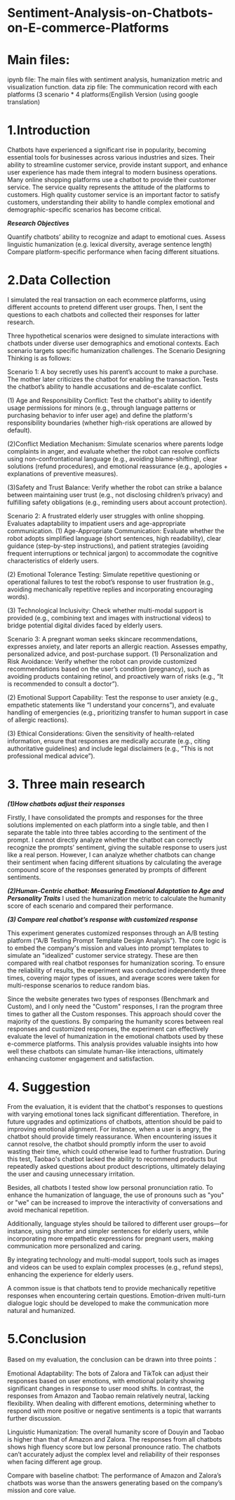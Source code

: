 # Sentiment-Analysis-on-Chatbots-on-E-commerce-Platforms

# Main files:

ipynb file: The main files with sentiment analysis, humanization metric and visualization function.
data zip file: The communication record with each platforms (3 scenario * 4 platforms(Engilish Version (using google translation) 

# 1.Introduction
Chatbots have experienced a significant rise in popularity, becoming essential tools for businesses across various industries and sizes. Their ability to streamline customer service, provide instant support, and enhance user experience has made them integral to modern business operations. Many online shopping platforms use a chatbot to provide their customer service. The service quality represents the attitude of the platforms to customers. High quality customer service is an important factor to satisfy customers, understanding their ability to handle complex emotional and demographic-specific scenarios has become critical.

***Research Objectives***

Quantify chatbots’ ability to recognize and adapt to emotional cues.
Assess linguistic humanization (e.g. lexical diversity, average sentence length)
Compare platform-specific performance when facing different situations.

# 2.Data Collection

I simulated the real transaction on each ecommerce platforms, using different accounts to pretend different user groups. Then, I sent the questions to each chatbots and collected their responses for latter research.

Three hypothetical scenarios were designed to simulate interactions with chatbots under diverse user demographics and emotional contexts. Each scenario targets specific humanization challenges. The Scenario Designing Thinking is as follows:

Scenario 1: A boy secretly uses his parent’s account to make a purchase. The mother later criticizes the chatbot for enabling the transaction. Tests the chatbot’s ability to handle accusations and de-escalate conflict.

(1) Age and Responsibility Conflict: Test the chatbot's ability to identify usage permissions for minors (e.g., through language patterns or purchasing behavior to infer user age) and define the platform's responsibility boundaries (whether high-risk operations are allowed by default).

(2)Conflict Mediation Mechanism: Simulate scenarios where parents lodge complaints in anger, and evaluate whether the robot can resolve conflicts using non-confrontational language (e.g., avoiding blame-shifting), clear solutions (refund procedures), and emotional reassurance (e.g., apologies + explanations of preventive measures).

(3)Safety and Trust Balance: Verify whether the robot can strike a balance between maintaining user trust (e.g., not disclosing children’s privacy) and fulfilling safety obligations (e.g., reminding users about account protection).

Scenario 2: A frustrated elderly user struggles with online shopping. Evaluates adaptability to impatient users and age-appropriate communication.
(1) Age-Appropriate Communication: Evaluate whether the robot adopts simplified language (short sentences, high readability), clear guidance (step-by-step instructions), and patient strategies (avoiding frequent interruptions or technical jargon) to accommodate the cognitive characteristics of elderly users.

(2) Emotional Tolerance Testing: Simulate repetitive questioning or operational failures to test the robot’s response to user frustration (e.g., avoiding mechanically repetitive replies and incorporating encouraging words).

(3) Technological Inclusivity: Check whether multi-modal support is provided (e.g., combining text and images with instructional videos) to bridge potential digital divides faced by elderly users.

Scenario 3: A pregnant woman seeks skincare recommendations, expresses anxiety, and later reports an allergic reaction. Assesses empathy, personalized advice, and post-purchase support.
(1) Personalization and Risk Avoidance: Verify whether the robot can provide customized recommendations based on the user’s condition (pregnancy), such as avoiding products containing retinol, and proactively warn of risks (e.g., “It is recommended to consult a doctor”).

(2) Emotional Support Capability: Test the response to user anxiety (e.g., empathetic statements like “I understand your concerns”), and evaluate handling of emergencies (e.g., prioritizing transfer to human support in case of allergic reactions).

(3) Ethical Considerations: Given the sensitivity of health-related information, ensure that responses are medically accurate (e.g., citing authoritative guidelines) and include legal disclaimers (e.g., “This is not professional medical advice”).

# 3. Three main research 

***(1)How chatbots adjust their responses***

Firstly, I have consolidated the prompts and responses for the three solutions implemented on each platform into a single table, and then I separate the table into three tables according to the sentiment of the prompt. I cannot directly analyze whether the chatbot can correctly recognize the prompts’ sentiment, giving the suitable response to users just like a real person. However, I can analyze whether chatbots can change their sentiment when facing different situations by calculating the average compound score of the responses generated by prompts of different sentiments.

***(2)Human-Centric chatbot: Measuring Emotional Adaptation to Age and Personality Traits***
I used the humanization metric to calculate the humanity score of each scenario and compared their performance.

***(3) Compare real chatbot’s response with customized response***

This experiment generates customized responses through an A/B testing platform (“A/B Testing Prompt Template Design Analysis”). The core logic is to embed the company's mission and values into prompt templates to simulate an "idealized" customer service strategy. These are then compared with real chatbot responses for humanization scoring. To ensure the reliability of results, the experiment was conducted independently three times, covering major types of issues, and average scores were taken for multi-response scenarios to reduce random bias.

Since the website generates two types of responses (Benchmark and Custom), and I only need the "Custom" responses, I ran the program three times to gather all the Custom responses. This approach should cover the majority of the questions. By comparing the humanity scores between real responses and customized responses, the experiment can effectively evaluate the level of humanization in the emotional chatbots used by these e-commerce platforms. This analysis provides valuable insights into how well these chatbots can simulate human-like interactions, ultimately enhancing customer engagement and satisfaction.

# 4. Suggestion
From the evaluation, it is evident that the chatbot's responses to questions with varying emotional tones lack significant differentiation. Therefore, in future upgrades and optimizations of chatbots, attention should be paid to improving emotional alignment. For instance, when a user is angry, the chatbot should provide timely reassurance. When encountering issues it cannot resolve, the chatbot should promptly inform the user to avoid wasting their time, which could otherwise lead to further frustration. During this test, Taobao's chatbot lacked the ability to recommend products but repeatedly asked questions about product descriptions, ultimately delaying the user and causing unnecessary irritation.

Besides, all chatbots I tested show low personal pronunciation ratio. To enhance the humanization of language, the use of pronouns such as "you" or "we" can be increased to improve the interactivity of conversations and avoid mechanical repetition.

Additionally, language styles should be tailored to different user groups—for instance, using shorter and simpler sentences for elderly users, while incorporating more empathetic expressions for pregnant users, making communication more personalized and caring.

By integrating technology and multi-modal support, tools such as images and videos can be used to explain complex processes (e.g., refund steps), enhancing the experience for elderly users.

A common issue is that chatbots tend to provide mechanically repetitive responses when encountering certain questions. Emotion-driven multi-turn dialogue logic should be developed to make the communication more natural and humanized.

# 5.Conclusion
Based on my evaluation, the conclusion can be drawn into three points：

Emotional Adaptability: The bots of Zalora and TikTok can adjust their responses based on user emotions, with emotional polarity showing significant changes in response to user mood shifts. In contrast, the responses from Amazon and Taobao remain relatively neutral, lacking flexibility. When dealing with different emotions, determining whether to respond with more positive or negative sentiments is a topic that warrants further discussion.

Linguistic Humanization: The overall humanity score of Douyin and Taobao is higher than that of Amazon and Zalora. The responses from all chatbots shows high fluency score but low personal pronounce ratio.  The chatbots can’t accurately adjust the complex level and reliability of their responses when facing different age group.

Compare with baseline chatbot:
The performance of Amazon and Zalora’s chatbots was worse than the answers generating based on the company’s mission and core value.




